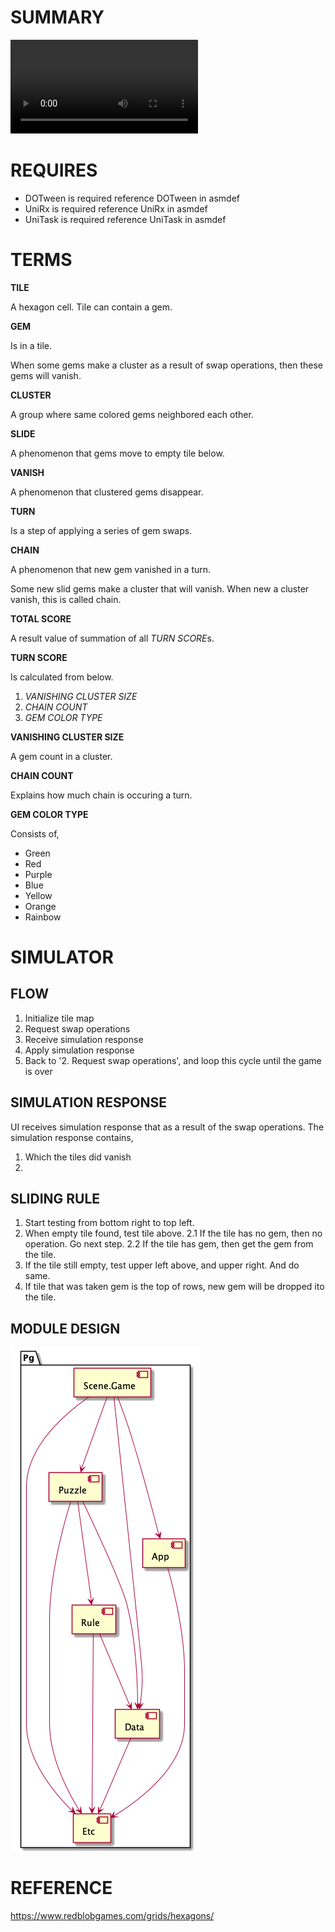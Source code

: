 # SUMMARY

![GAME](Documents/play.mov)

# REQUIRES

- DOTween is required
  reference DOTween in asmdef
- UniRx is required
  reference UniRx in asmdef
- UniTask is required
  reference UniTask in asmdef

# TERMS

**TILE**

A hexagon cell.  Tile can contain a gem.

**GEM**

Is in a tile.

When some gems make a cluster as a result of swap operations,
then these gems will vanish.

**CLUSTER**

A group where same colored gems neighbored each other.

**SLIDE**

A phenomenon that gems move to empty tile below.

**VANISH**

A phenomenon that clustered gems disappear.

**TURN**

Is a step of applying a series of gem swaps.

**CHAIN**

A phenomenon that new gem vanished in a turn.

Some new slid gems make a cluster that will vanish.
When new a cluster vanish, this is called chain.

**TOTAL SCORE**

A result value of summation of all *TURN SCORE*s.

**TURN SCORE**

Is calculated from below.

1. *VANISHING CLUSTER SIZE*
2. *CHAIN COUNT*
3. *GEM COLOR TYPE*

**VANISHING CLUSTER SIZE**

A gem count in a cluster.

**CHAIN COUNT**

Explains how much chain is occuring a turn.

**GEM COLOR TYPE**

Consists of,

- Green
- Red
- Purple
- Blue
- Yellow
- Orange
- Rainbow

# SIMULATOR

## FLOW

1. Initialize tile map
2. Request swap operations
3. Receive simulation response
4. Apply simulation response
5. Back to '2. Request swap operations', and loop this cycle until the game is over

## SIMULATION RESPONSE

UI receives simulation response that as a result of the swap operations.
The simulation response contains,

1. Which the tiles did vanish
2. 

## SLIDING RULE

1. Start testing from bottom right to top left.
2. When empty tile found, test tile above.
2.1 If the tile has no gem, then no operation.  Go next step.
2.2 If the tile has gem, then get the gem from the tile.
3. If the tile still empty, test upper left above, and upper right.
   And do same.
4. If tile that was taken gem is the top of rows,
   new gem will be dropped ito the tile.

## MODULE DESIGN

![UML](Documents/module.png)

# REFERENCE

https://www.redblobgames.com/grids/hexagons/
